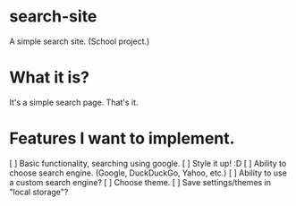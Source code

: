 # search-site
A simple search site. (School project.)

# What it is?
It's a simple search page. That's it.

# Features I want to implement.
[ ] Basic functionality, searching using google.
[ ] Style it up! :D
[ ] Ability to choose search engine. (Google, DuckDuckGo, Yahoo, etc.)
[ ] Ability to use a custom search engine?
[ ] Choose theme.
[ ] Save settings/themes in "local storage"?